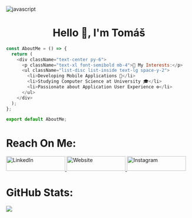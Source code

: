 
![javascript](https://github.com/user-attachments/assets/a955abbb-53bd-4040-9954-c4d1770799f3)

<div align="center">
  
  # **Hello 👋, I'm Tomáš**
  
</div>

```js
const AboutMe = () => {
  return (
    <div className="text-center py-6">
      <p className="text-xl font-semibold mb-4">🎯 My Interests:</p>
      <ul className="list-disc list-inside text-lg space-y-2">
        <li>Developing Mobile Applications 📱</li>
        <li>Studying Computer Science at University 🎓</li>
        <li>Passionate about Application User Experience ⚙️</li>
      </ul>
    </div>
  );
};

export default AboutMe;
```
# Reach On Me:
<a href="https://www.linkedin.com/in/tomaszelenak/" target="_blank"> 
  <img src="https://img.shields.io/badge/LinkedIn-0077B5?style=for-the-badge&logo=linkedin&logoColor=white" alt="LinkedIn" width="160" height="40" />
</a> 

<a href="https://www.tomaszelenak.com/" target="_blank"> 
  <img src="https://img.shields.io/badge/Website-000000?style=for-the-badge&logo=google-chrome&logoColor=black&color=FFCC00" alt="Website" width="160" height="40" />
</a>

<a href="https://www.instagram.com/z.tomino/" target="_blank"> 
  <img src="https://img.shields.io/badge/Instagram-E4405F?style=for-the-badge&logo=instagram&logoColor=white" alt="Instagram" width="160" height="40" />
</a> 

# GitHub Stats:
![](https://github-readme-stats.vercel.app/api/top-langs/?username=Tom4sko&theme=gotham&hide_border=true&include_all_commits=true&count_private=true&layout=compact)
